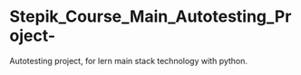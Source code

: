 # Stepik_Course_Main_Autotesting_Project-
Autotesting project, for lern main stack technology with python.  
